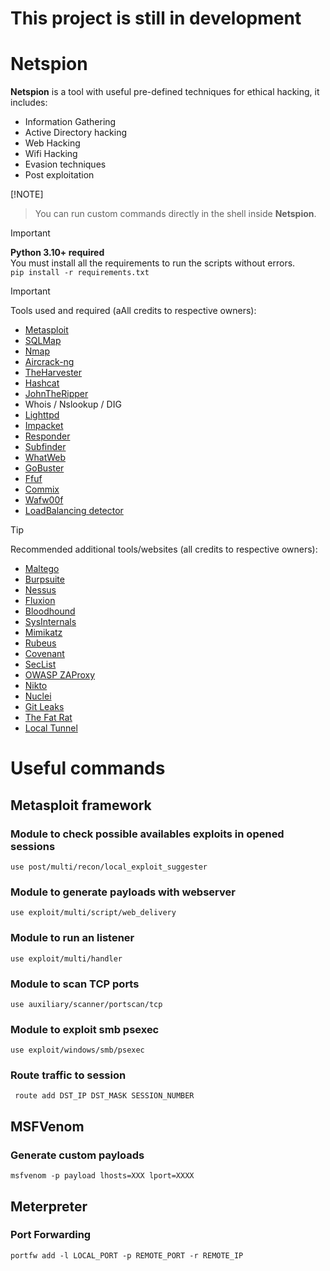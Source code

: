 # This project is still in development

# Netspion
**Netspion** is a tool with useful pre-defined techniques for ethical hacking, it includes:  
- Information Gathering
- Active Directory hacking
- Web Hacking
- Wifi Hacking
- Evasion techniques
- Post exploitation

[!NOTE]
> You can run custom commands directly in the shell inside **Netspion**.

> [!IMPORTANT]
> **Python 3.10+ required**  
> You must install all the requirements to run the scripts without errors.  
``` pip install -r requirements.txt ```  

> [!IMPORTANT]
> Tools used and required (aAll credits to respective owners):
> - [Metasploit](https://www.metasploit.com/)
> - [SQLMap](https://sqlmap.org/)
> - [Nmap](https://nmap.org)
> - [Aircrack-ng](https://www.aircrack-ng.org)
> - [TheHarvester](https://github.com/laramies/theHarvester)
> - [Hashcat](https://hashcat.net/hashcat/)
> - [JohnTheRipper](https://www.openwall.com/john/)
> - Whois / Nslookup / DIG
> - [Lighttpd](https://www.lighttpd.net/)
> - [Impacket](https://github.com/fortra/impacket)
> - [Responder](https://github.com/lgandx/Responder)
> - [Subfinder](https://github.com/projectdiscovery/subfinder)
> - [WhatWeb](https://github.com/urbanadventurer/WhatWeb)
> - [GoBuster](https://github.com/OJ/gobuster)
> - [Ffuf](https://github.com/ffuf/ffuf)
> - [Commix](https://github.com/commixproject/commix)
> - [Wafw00f](https://github.com/EnableSecurity/wafw00f)
> - [LoadBalancing detector](https://github.com/craig/ge.mine.nu/blob/master/lbd/lbd.sh)

> [!TIP]
> Recommended additional tools/websites (all credits to respective owners):
> - [Maltego](https://www.maltego.com/)
> - [Burpsuite](https://portswigger.net/burp/communitydownload)
> - [Nessus](https://www.tenable.com/products/nessus/nessus-essentials)
> - [Fluxion](https://github.com/FluxionNetwork/fluxion)
> - [Bloodhound](https://github.com/SpecterOps/BloodHound)
> - [SysInternals](https://learn.microsoft.com/en-us/sysinternals/downloads/)
> - [Mimikatz](https://github.com/ParrotSec/mimikatz)
> - [Rubeus](https://github.com/GhostPack/Rubeus)
> - [Covenant](https://github.com/cobbr/Covenant)
> - [SecList](https://github.com/danielmiessler/SecLists)
> - [OWASP ZAProxy](https://github.com/zaproxy/zaproxy)
> - [Nikto](https://github.com/sullo/nikto)
> - [Nuclei](https://github.com/projectdiscovery/nuclei)
> - [Git Leaks](https://github.com/gitleaks/gitleaks)
> - [The Fat Rat](https://github.com/screetsec/TheFatRat)
> - [Local Tunnel](https://github.com/localtunnel/localtunnel)

# Useful commands

## Metasploit framework

### Module to check possible availables exploits in opened sessions

``` use post/multi/recon/local_exploit_suggester ```

### Module to generate payloads with webserver

``` use exploit/multi/script/web_delivery ```

### Module to run an listener

``` use exploit/multi/handler ```

### Module to scan TCP ports

``` use auxiliary/scanner/portscan/tcp ```

### Module to exploit smb psexec

``` use exploit/windows/smb/psexec ```

### Route traffic to session
``` route add DST_IP DST_MASK SESSION_NUMBER```

## MSFVenom

### Generate custom payloads

``` msfvenom -p payload lhosts=XXX lport=XXXX ```

## Meterpreter

### Port Forwarding
``` portfw add -l LOCAL_PORT -p REMOTE_PORT -r REMOTE_IP ```